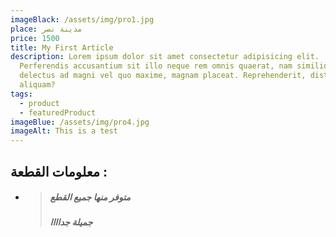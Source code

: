 ```yaml
---
imageBlack: /assets/img/pro1.jpg
place: مدينة نصر
price: 1500
title: My First Article
description: Lorem ipsum dolor sit amet consectetur adipisicing elit.
  Perferendis accusantium sit illo neque rem omnis quaerat, nam similique vitae
  delectus ad magni vel quo maxime, magnam placeat. Reprehenderit, distinctio
  aliquam?
tags:
  - product
  - featuredProduct
imageBlue: /assets/img/pro4.jpg
imageAlt: This is a test
---
```

## م﻿علومات القطعة :

* > ##### م﻿توفر منها جميع القطع
  >
  > ##### ج﻿ميلة جداااا



![]()